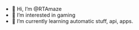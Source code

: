 - 👋 Hi, I’m @RTAmaze
- 👀 I’m interested in gaming
- 🌱 I’m currently learning automatic stuff, api, apps.
